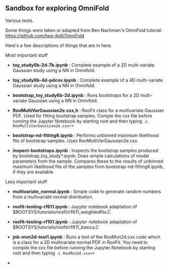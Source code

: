 ## Sandbox for exploring OmniFold

Various tests.

Some things were taken or adapted from Ben Nachman's OmniFold tutorial.  https://github.com/hep-lbdl/OmniFold

Here's a few descriptions of things that are in here.

Most important stuff

- **toy_study6b-2d-7b.ipynb** : Complete example of a 2D multi-variate Gaussian study using a NN in Omnifold.

- **toy_study6b-4d-pdcov.ipynb** : Complete example of a 4D multi-variate Gaussian study using a NN in Omnifold.

- **bootstrap_toy_study6b-2d.ipynb** : Runs bootstraps for a 2D multi-variate Gaussian using a NN in Omnifold.

- **RooMultiVarGaussian2e.cxx,h** :  RooFit class for a multivariate Gaussian PDF.  Used for fitting bootstrap samples.  Comple the cxx file before running the Jupyter Notebook by starting root and then typing `.L RooMultiVarGaussian2e.cxx++`

- **bootstrap-nd-fitting6.ipynb** :  Performs unbinned maximum likelihood fits of bootstrap samples.  Uses RooMultiVarGaussian2e.cxx.

- **inspect-bootstraps.ipynb** :  Inspects the bootstrap samples produced by bootstrap_toy_study*.ipynb.  Does simple calculations of model parameters from the sample.  Compares these to the results of unbinned maximum likelihood fits of the samples from bootstrap-nd-fitting6.ipynb, if they are available.

Less important stuff

- **multivariate_normal.ipynb** :  Simple code to generate random numbers from a multivariate normal distribution.

- **roofit-testing-rf611.ipynb** :  Jupyter notebook adaptation of $ROOTSYS/tutorials/roofit/rf611_weightedfits.C

- **roofit-testing-rf101.ipynb** :  Jupyter notebook adaptation of $ROOTSYS/tutorials/roofit/rf611_basics.C

- **jnb-mvn2d-test1.ipynb** : Runs a test of the RooMvn2d.cxx code which is a class for a 2D multivariate normal PDF in RooFit.  You need to compile the cxx file before running the Jupyter Notebook by starting root and then typing `.L RooMvn2d.cxx++`



- 
